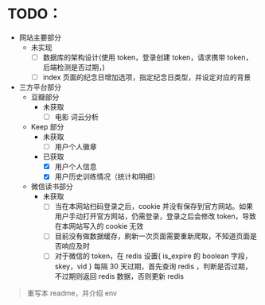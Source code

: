 # TODO：

- 网站主要部分
    - 未实现
        - [ ] 数据库的架构设计(使用 token，登录创建 token，请求携带 token，后端检测是否过期，)
        - [ ] index 页面的纪念日增加选项，指定纪念日类型，并设定对应的背景
- 三方平台部分
  - 豆瓣部分
      - 未获取
          - [ ] 电影 词云分析
  - Keep 部分
      - 未获取
          - [ ] 用户个人徽章
      - 已获取
          - [x] 用户个人信息
          - [x] 用户历史训练情况（统计和明细）

  - 微信读书部分
      - 未获取
          - [ ] 当在本网站扫码登录之后，cookie 并没有保存到官方网站。如果用户手动打开官方网站，仍需登录，登录之后会修改
            token，导致在本网站写入的 cookie 无效
          - [ ] 目前没有做数据缓存，刷新一次页面需要重新爬取，不知道页面是否响应及时
          - [ ] 对于微信的 token，在 redis 设置{ is_expire 的 boolean 字段，skey，vid } 每隔 30 天过期，首先查询 redis
            ，判断是否过期，不过期则返回 redis 数据，否则更新 redis

> 重写本 readme，并介绍 env